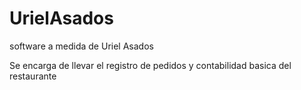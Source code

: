 # UrielAsados
software a medida de Uriel Asados

Se encarga de llevar el registro de pedidos y contabilidad basica del restaurante
